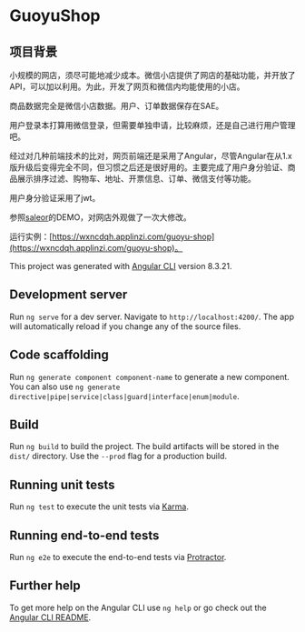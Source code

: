 # GuoyuShop

## 项目背景

小规模的网店，须尽可能地减少成本。微信小店提供了网店的基础功能，并开放了API，可以加以利用。为此，开发了网页和微信内均能使用的小店。

商品数据完全是微信小店数据。用户、订单数据保存在SAE。

用户登录本打算用微信登录，但需要单独申请，比较麻烦，还是自己进行用户管理吧。

经过对几种前端技术的比对，网页前端还是采用了Angular，尽管Angular在从1.x版升级后变得完全不同，但习惯之后还是很好用的。主要完成了用户身分验证、商品展示排序过滤、购物车、地址、开票信息、订单、微信支付等功能。

用户身分验证采用了jwt。

参照[saleor](https://demo.saleor.io/)的DEMO，对网店外观做了一次大修改。

运行实例：[https://wxncdqh.applinzi.com/guoyu-shop](https://wxncdqh.applinzi.com/guoyu-shop)。

This project was generated with [Angular CLI](https://github.com/angular/angular-cli) version 8.3.21.

## Development server

Run `ng serve` for a dev server. Navigate to `http://localhost:4200/`. The app will automatically reload if you change any of the source files.

## Code scaffolding

Run `ng generate component component-name` to generate a new component. You can also use `ng generate directive|pipe|service|class|guard|interface|enum|module`.

## Build

Run `ng build` to build the project. The build artifacts will be stored in the `dist/` directory. Use the `--prod` flag for a production build.

## Running unit tests

Run `ng test` to execute the unit tests via [Karma](https://karma-runner.github.io).

## Running end-to-end tests

Run `ng e2e` to execute the end-to-end tests via [Protractor](http://www.protractortest.org/).

## Further help

To get more help on the Angular CLI use `ng help` or go check out the [Angular CLI README](https://github.com/angular/angular-cli/blob/master/README.md).
